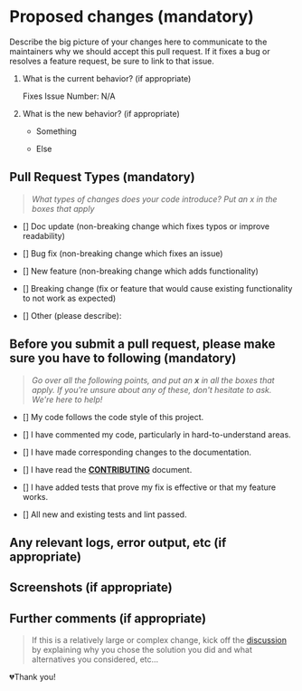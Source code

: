 # Proposed changes (mandatory)

Describe the big picture of your changes here to communicate to the maintainers why we should accept this pull request. If it fixes a bug or resolves a feature request, be sure to link to that issue.

1. What is the current behavior? (if appropriate)

    Fixes Issue Number: N/A

2. What is the new behavior? (if appropriate)

    - Something

    - Else

## Pull Request Types (mandatory)

> *What types of changes does your code introduce? Put an x in the boxes that apply*

- [] Doc update (non-breaking change which fixes typos or improve readability)

- [] Bug fix (non-breaking change which fixes an issue)

- [] New feature (non-breaking change which adds functionality)

- [] Breaking change (fix or feature that would cause existing functionality to not work as expected)

- [] Other (please describe):

## Before you submit a pull request, please make sure you have to following (mandatory)

> *Go over all the following points, and put an **x** in all the boxes that apply. If you're unsure about any of these, don't hesitate to ask. We're here to help!*

- [] My code follows the code style of this project.

- [] I have commented my code, particularly in hard-to-understand areas.

- [] I have made corresponding changes to the documentation.

- [] I have read the **[CONTRIBUTING](CONTRIBUTING.md)** document.

- [] I have added tests that prove my fix is effective or that my feature works.

- [] All new and existing tests and lint passed.

## Any relevant logs, error output, etc (if appropriate)

## Screenshots (if appropriate)

## Further comments (if appropriate)

> If this is a relatively large or complex change, kick off the [discussion](https://github.com/orgs/fruivita/discussions/new?category=ideas&title=[LineReader]) by explaining why you chose the solution you did and what alternatives you considered, etc...

💔Thank you!

